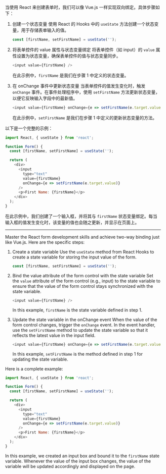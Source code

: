 当使用 React 来创建表单时，我们可以像 Vue.js 一样实现双向绑定。具体步骤如下：

1. 创建一个状态变量
   使用 React 的 Hooks 中的 `useState` 方法创建一个状态变量，用于存储表单输入的值。

   ```js
   const [firstName, setFirstName] = useState('');
   ```

2. 将表单控件的 value 属性与状态变量绑定
   将表单控件（如 input）的 `value` 属性设置为状态变量，确保表单控件的值与状态变量同步。

   ```js
   <input value={firstName} />
   ```

   在此示例中，`firstName` 是我们在步骤 1 中定义的状态变量。

3. 在 onChange 事件中更新状态变量
   当表单控件的值发生变化时，触发 `onChange` 事件。在事件处理程序中，使用 `setFirstName` 方法更新状态变量，以便它反映输入字段中的最新值。

   ```js
   <input value={firstName} onChange={e => setFirstName(e.target.value)} />
   ```

   在此示例中，`setFirstName` 是我们在步骤 1 中定义的更新状态变量的方法。

以下是一个完整的示例：

```js
import React, { useState } from 'react';

function Form() {
  const [firstName, setFirstName] = useState('');

  return (
    <div>
      <input
        type="text"
        value={firstName}
        onChange={e => setFirstName(e.target.value)}
      />
      <p>First Name: {firstName}</p>
    </div>
  );
}
```

在此示例中，我们创建了一个输入框，并将其与 `firstName` 状态变量绑定。每当输入框的值发生变化时，该变量的值也会随之更新，并显示在页面上。

---

Master the React form development skills and achieve two-way binding just like Vue.js. Here are the specific steps:

1. Create a state variable
   Use the `useState` method from React Hooks to create a state variable for storing the input value of the form.

   ```js
   const [firstName, setFirstName] = useState('');
   ```

2. Bind the value attribute of the form control with the state variable
   Set the `value` attribute of the form control (e.g., input) to the state variable to ensure that the value of the form control stays synchronized with the state variable.

   ```js
   <input value={firstName} />
   ```

   In this example, `firstName` is the state variable defined in step 1.

3. Update the state variable in the onChange event
   When the value of the form control changes, trigger the `onChange` event. In the event handler, use the `setFirstName` method to update the state variable so that it reflects the latest value in the input field.

   ```js
   <input value={firstName} onChange={e => setFirstName(e.target.value)} />
   ```

   In this example, `setFirstName` is the method defined in step 1 for updating the state variable.

Here is a complete example:

```js
import React, { useState } from 'react';

function Form() {
  const [firstName, setFirstName] = useState('');

  return (
    <div>
      <input
        type="text"
        value={firstName}
        onChange={e => setFirstName(e.target.value)}
      />
      <p>First Name: {firstName}</p>
    </div>
  );
}
```

In this example, we created an input box and bound it to the `firstName` state variable. Whenever the value of the input box changes, the value of the variable will be updated accordingly and displayed on the page.